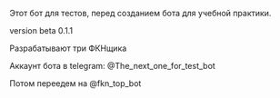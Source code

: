 Этот бот для тестов, перед созданием бота для учебной практики.

version beta 0.1.1

Разрабатывают три ФКНщика

Аккаунт бота в telegram:
@The_next_one_for_test_bot

Потом переедем на @fkn_top_bot
























